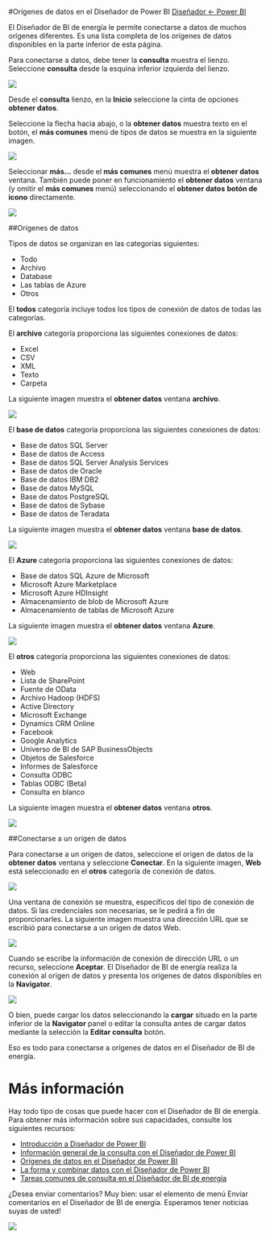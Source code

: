 <properties 
   pageTitle="Orígenes de datos en el Diseñador de Power BI" 
   description="Orígenes de datos en el Diseñador de Power BI" 
   services="powerbi" 
   documentationCenter="" 
   authors="v-anpasi" 
   manager="mblythe" 
   editor=""
   tags=""/>
 
<tags
   ms.service="powerbi"
   ms.devlang="NA"
   ms.topic="article"
   ms.tgt_pltfrm="NA"
   ms.workload="powerbi"
   ms.date=""
   ms.author="v-anpasi"/>

#Orígenes de datos en el Diseñador de Power BI
[Diseñador ← Power BI](https://support.powerbi.com/media/knowledgebase/topics/68530-power-bi-designer)

El Diseñador de BI de energía le permite conectarse a datos de muchos orígenes diferentes. Es una lista completa de los orígenes de datos disponibles en la parte inferior de esta página.

Para conectarse a datos, debe tener la **consulta** muestra el lienzo. Seleccione **consulta** desde la esquina inferior izquierda del lienzo.

![](media/powerbi-designer-data-sources/QueryOverview_QueryView.png)


Desde el **consulta** lienzo, en la **Inicio** seleccione la cinta de opciones **obtener datos**.

Seleccione la flecha hacia abajo, o la **obtener datos** muestra texto en el botón, el **más comunes** menú de tipos de datos se muestra en la siguiente imagen.

![](media/powerbi-designer-data-sources/QueryOverview_GetDataMenu.png)


Seleccionar **más...** desde el **más comunes** menú muestra el **obtener datos** ventana. También puede poner en funcionamiento el **obtener datos** ventana \(y omitir el **más comunes** menú\) seleccionando el **obtener datos** **botón de icono** directamente.

![](media/powerbi-designer-data-sources/DataSources_GetData.png)


##Orígenes de datos

Tipos de datos se organizan en las categorías siguientes:

-   Todo
-   Archivo
-   Database
-   Las tablas de Azure
-   Otros

El **todos** categoría incluye todos los tipos de conexión de datos de todas las categorías.

El **archivo** categoría proporciona las siguientes conexiones de datos:

-   Excel
-   CSV
-   XML
-   Texto
-   Carpeta

La siguiente imagen muestra el **obtener datos** ventana **archivo**.

![](media/powerbi-designer-data-sources/DataSources_File.png)

El **base de datos** categoría proporciona las siguientes conexiones de datos:

-   Base de datos SQL Server
-   Base de datos de Access
-   Base de datos SQL Server Analysis Services
-   Base de datos de Oracle
-   Base de datos IBM DB2
-   Base de datos MySQL
-   Base de datos PostgreSQL
-   Base de datos de Sybase
-   Base de datos de Teradata

La siguiente imagen muestra el **obtener datos** ventana **base de datos**.

![](media/powerbi-designer-data-sources/DataSources_Database.png)


El **Azure** categoría proporciona las siguientes conexiones de datos:

-   Base de datos SQL Azure de Microsoft
-   Microsoft Azure Marketplace
-   Microsoft Azure HDInsight
-   Almacenamiento de blob de Microsoft Azure
-   Almacenamiento de tablas de Microsoft Azure

La siguiente imagen muestra el **obtener datos** ventana **Azure**.

![](media/powerbi-designer-data-sources/DataSources_Azure.png)


El **otros** categoría proporciona las siguientes conexiones de datos:

-   Web
-   Lista de SharePoint
-   Fuente de OData
-   Archivo Hadoop \(HDFS\)
-   Active Directory
-   Microsoft Exchange
-   Dynamics CRM Online
-   Facebook
-   Google Analytics
-   Universo de BI de SAP BusinessObjects
-   Objetos de Salesforce
-   Informes de Salesforce
-   Consulta ODBC
-   Tablas ODBC \(Beta\)
-   Consulta en blanco

La siguiente imagen muestra el **obtener datos** ventana **otros**.

![](media/powerbi-designer-data-sources/DataSources_Other.png)


##Conectarse a un origen de datos

Para conectarse a un origen de datos, seleccione el origen de datos de la **obtener datos** ventana y seleccione **Conectar**. En la siguiente imagen, **Web** está seleccionado en el **otros** categoría de conexión de datos.

![](media/powerbi-designer-data-sources/DataSources_OtherWeb.png)


Una ventana de conexión se muestra, específicos del tipo de conexión de datos. Si las credenciales son necesarias, se le pedirá a fin de proporcionarles. La siguiente imagen muestra una dirección URL que se escribió para conectarse a un origen de datos Web.

![](media/powerbi-designer-data-sources/DataSources_FromWebBox.png)


Cuando se escribe la información de conexión de dirección URL o un recurso, seleccione **Aceptar**. El Diseñador de BI de energía realiza la conexión al origen de datos y presenta los orígenes de datos disponibles en la **Navigator**.

![](media/powerbi-designer-data-sources/DataSources_FromNavigatorDialog.png)


O bien, puede cargar los datos seleccionando la **cargar** situado en la parte inferior de la **Navigator** panel o editar la consulta antes de cargar datos mediante la selección la **Editar consulta** botón.

Eso es todo para conectarse a orígenes de datos en el Diseñador de BI de energía.

Más información
================

Hay todo tipo de cosas que puede hacer con el Diseñador de BI de energía. Para obtener más información sobre sus capacidades, consulte los siguientes recursos:

-   [Introducción a Diseñador de Power BI](https://powerbi.uservoice.com/media/knowledgebase/articles/471664)
-   [Información general de la consulta con el Diseñador de Power BI](https://powerbi.uservoice.com/media/knowledgebase/articles/471646)
-   [Orígenes de datos en el Diseñador de Power BI](https://powerbi.uservoice.com/media/knowledgebase/articles/471643)
-   [La forma y combinar datos con el Diseñador de Power BI](https://powerbi.uservoice.com/media/knowledgebase/articles/471644)
-   [Tareas comunes de consulta en el Diseñador de BI de energía](https://powerbi.uservoice.com/media/knowledgebase/articles/471648)    

¿Desea enviar comentarios? Muy bien: usar el elemento de menú Enviar comentarios en el Diseñador de BI de energía. Esperamos tener noticias suyas de usted!

![](media/powerbi-designer-data-sources/SendFeedback.png)